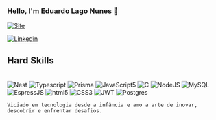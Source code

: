 ### Hello, I'm Eduardo Lago Nunes 🤟

[![Site](https://img.shields.io/badge/website-000000?style=for-the-badge&logo=About.me&logoColor=white)](https://lakke.netlify.app)

[![Linkedin](https://img.shields.io/badge/LinkedIn-0077B5?style=for-the-badge&logo=linkedin&logoColor=white)](https://www.linkedin.com/in/eduardo-nunes-95961424b/)

## Hard Skills

<div style="display: inline_block"><br/>
   <img  align="center" alt="Nest" src="https://img.shields.io/badge/nestjs-%23E0234E.svg?style=for-the-badge&logo=nestjs&logoColor=white)"/>

   <img  align="center" alt="Typescript" src="https://img.shields.io/badge/typescript-%23007ACC.svg?style=for-the-badge&logo=typescript&logoColor=white"/>

   <img  align="center" alt="Prisma" src="https://img.shields.io/badge/Prisma-3982CE?style=for-the-badge&logo=Prisma&logoColor=white"/>
   
   <img align="center" alt="JavaScript5" src="https://img.shields.io/badge/JavaScript-323330?style=for-the-badge&logo=javascript&logoColor=F7DF1E"/>   
  
   <img align="center" alt="C" src="https://img.shields.io/badge/C-00599C?style=for-the-badge&logo=c&logoColor=white"/>   
  
   <img align="center" alt="NodeJS" src="https://img.shields.io/badge/Node.js-43853D?style=for-the-badge&logo=node.js&logoColor=white"/>   
  
   <img align="center" alt="MySQL" src="https://img.shields.io/badge/MySQL-00000F?style=for-the-badge&logo=mysql&logoColor=white"/>   
  
  <img align="center" alt="EspressJS" src="https://img.shields.io/badge/React-20232A?style=for-the-badge&logo=react&logoColor=61DAFB"/>  
  
   <img align="center" alt="html5" src="https://img.shields.io/badge/HTML5-E34F26?style=for-the-badge&logo=html5&logoColor=white"/>   
  
   <img align="center" alt="CSS3" src="https://img.shields.io/badge/CSS3-1572B6?style=for-the-badge&logo=css3&logoColor=white"/>

   <img align="center" alt="JWT" src="https://img.shields.io/badge/JWT-black?style=for-the-badge&logo=JSON%20web%20tokens"/>

   <img align="center" alt="Postgres" src="https://img.shields.io/badge/postgres-%23316192.svg?style=for-the-badge&logo=postgresql&logoColor=white"/>
<div/>

  
    Viciado em tecnologia desde a infância e amo a arte de inovar, descobrir e enfrentar desafios.
